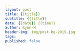 ```yaml
---
layout: post
title: {{title}}
subtitle: {{title}}
date: {{date}} {{time}}
author: Kyon-H
header-img: img/post-bg-2015.jpg
tags:
published: false
---
```

